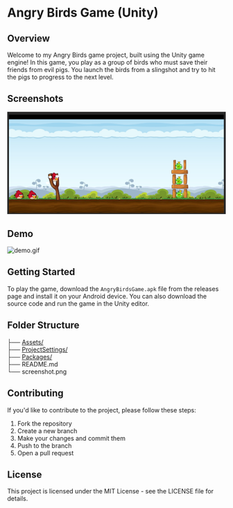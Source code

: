 # Angry Birds Game (Unity)

## Overview

Welcome to my Angry Birds game project, built using the Unity game engine! In this game, you play as a group of birds who must save their friends from evil pigs. You launch the birds from a slingshot and try to hit the pigs to progress to the next level.

## Screenshots

![screenshot.png](screenshot.png)

## Demo

![demo.gif](demo.gif)

## Getting Started

To play the game, download the `AngryBirdsGame.apk` file from the releases page and install it on your Android device. You can also download the source code and run the game in the Unity editor.

## Folder Structure

├── [Assets/](https://github.com/SethiShreya/Angry-Bird-2D/tree/master/Assets)<br>
├── [ProjectSettings/](https://github.com/SethiShreya/Angry-Bird-2D/tree/master/ProjectSettings)<br>
├── [Packages/](https://github.com/SethiShreya/Angry-Bird-2D/tree/master/Packages)<br>
├── README.md<br>
└── screenshot.png<br>


## Contributing

If you'd like to contribute to the project, please follow these steps:

1. Fork the repository
2. Create a new branch
3. Make your changes and commit them
4. Push to the branch
5. Open a pull request

## License

This project is licensed under the MIT License - see the LICENSE file for details.
